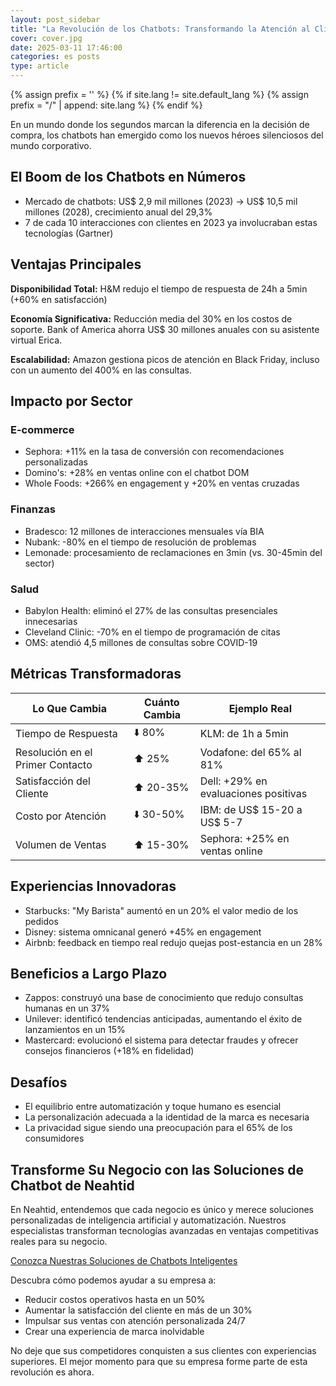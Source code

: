 ```yaml
---
layout: post_sidebar
title: "La Revolución de los Chatbots: Transformando la Atención al Cliente e Impulsando las Ventas"
cover: cover.jpg
date: 2025-03-11 17:46:00
categories: es posts
type: article
---
```


{% assign prefix = '' %}
{% if site.lang != site.default_lang %}
{% assign prefix = "/" | append: site.lang %}
{% endif %}

En un mundo donde los segundos marcan la diferencia en la decisión de compra, los chatbots han emergido como los nuevos héroes silenciosos del mundo corporativo.

## El Boom de los Chatbots en Números

- Mercado de chatbots: US$ 2,9 mil millones (2023) → US$ 10,5 mil millones (2028), crecimiento anual del 29,3%
- 7 de cada 10 interacciones con clientes en 2023 ya involucraban estas tecnologías (Gartner)

## Ventajas Principales

**Disponibilidad Total:** H&M redujo el tiempo de respuesta de 24h a 5min (+60% en satisfacción)

**Economía Significativa:** Reducción media del 30% en los costos de soporte. Bank of America ahorra US$ 30 millones anuales con su asistente virtual Erica.

**Escalabilidad:** Amazon gestiona picos de atención en Black Friday, incluso con un aumento del 400% en las consultas.

## Impacto por Sector

### E-commerce

- Sephora: +11% en la tasa de conversión con recomendaciones personalizadas
- Domino's: +28% en ventas online con el chatbot DOM
- Whole Foods: +266% en engagement y +20% en ventas cruzadas

### Finanzas

- Bradesco: 12 millones de interacciones mensuales vía BIA
- Nubank: -80% en el tiempo de resolución de problemas
- Lemonade: procesamiento de reclamaciones en 3min (vs. 30-45min del sector)

### Salud

- Babylon Health: eliminó el 27% de las consultas presenciales innecesarias
- Cleveland Clinic: -70% en el tiempo de programación de citas
- OMS: atendió 4,5 millones de consultas sobre COVID-19

## Métricas Transformadoras

| Lo Que Cambia                     | Cuánto Cambia | Ejemplo Real                           |
| --------------------------------- | ------------- | -------------------------------------- |
| Tiempo de Respuesta               | ⬇️ 80%         | KLM: de 1h a 5min                      |
| Resolución en el Primer Contacto  | ⬆️ 25%         | Vodafone: del 65% al 81%               |
| Satisfacción del Cliente          | ⬆️ 20-35%      | Dell: +29% en evaluaciones positivas   |
| Costo por Atención                | ⬇️ 30-50%      | IBM: de US$ 15-20 a US$ 5-7            |
| Volumen de Ventas                 | ⬆️ 15-30%      | Sephora: +25% en ventas online         |

## Experiencias Innovadoras

- Starbucks: "My Barista" aumentó en un 20% el valor medio de los pedidos
- Disney: sistema omnicanal generó +45% en engagement
- Airbnb: feedback en tiempo real redujo quejas post-estancia en un 28%

## Beneficios a Largo Plazo

- Zappos: construyó una base de conocimiento que redujo consultas humanas en un 37%
- Unilever: identificó tendencias anticipadas, aumentando el éxito de lanzamientos en un 15%
- Mastercard: evolucionó el sistema para detectar fraudes y ofrecer consejos financieros (+18% en fidelidad)

## Desafíos

- El equilibrio entre automatización y toque humano es esencial
- La personalización adecuada a la identidad de la marca es necesaria
- La privacidad sigue siendo una preocupación para el 65% de los consumidores

## Transforme Su Negocio con las Soluciones de Chatbot de Neahtid

En Neahtid, entendemos que cada negocio es único y merece soluciones personalizadas de inteligencia artificial y automatización. Nuestros especialistas transforman tecnologías avanzadas en ventajas competitivas reales para su negocio.

[Conozca Nuestras Soluciones de Chatbots Inteligentes](/es/services/artificial-intelligence-and-automation/chatbots/)

Descubra cómo podemos ayudar a su empresa a:

- Reducir costos operativos hasta en un 50%
- Aumentar la satisfacción del cliente en más de un 30%
- Impulsar sus ventas con atención personalizada 24/7
- Crear una experiencia de marca inolvidable

No deje que sus competidores conquisten a sus clientes con experiencias superiores. El mejor momento para que su empresa forme parte de esta revolución es ahora.
